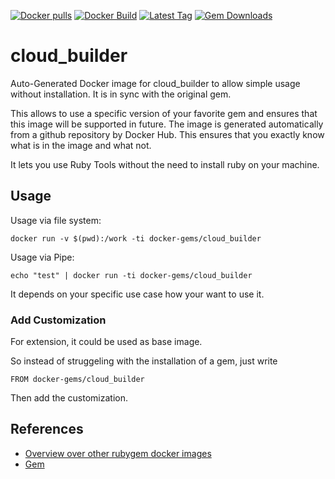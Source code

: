 [![Docker pulls](https://img.shields.io/docker/pulls/rubygem/cloud_builder.svg)](https://hub.docker.com/r/rubygem/cloud_builder/)
[![Docker Build](https://img.shields.io/docker/automated/rubygem/cloud_builder.svg)](https://hub.docker.com/r/rubygem/cloud_builder/)
[![Latest Tag](https://img.shields.io/github/tag/docker-rubygem/cloud_builder.svg)](https://hub.docker.com/r/rubygem/cloud_builder/)
[![Gem Downloads](https://img.shields.io/gem/dt/cloud_builder.svg)](https://rubygems.org/gems/cloud_builder/)
# cloud_builder

Auto-Generated Docker image for cloud_builder to allow simple usage without installation.
It is in sync with the original gem.

This allows to use a specific version of your favorite gem and ensures that this image will be supported in future.
The image is generated automatically from a github repository by Docker Hub.
This ensures that you exactly know what is in the image and what not.

It lets you use Ruby Tools without the need to install ruby on your machine.

## Usage

Usage via file system:

`docker run -v $(pwd):/work -ti docker-gems/cloud_builder`

Usage via Pipe:

`echo "test" | docker run -ti docker-gems/cloud_builder`

It depends on your specific use case how your want to use it.

### Add Customization

For extension, it could be used as base image.

So instead of struggeling with the installation of a gem, just write

`FROM docker-gems/cloud_builder`

Then add the customization.

## References

 - [Overview over other rubygem docker images](https://github.com/thinkbot/docker-rubygem)
 - [Gem](https://rubygems.org/gems/cloud_builder/)
